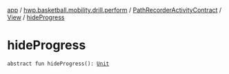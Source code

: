[app](../../../index.md) / [hwp.basketball.mobility.drill.perform](../../index.md) / [PathRecorderActivityContract](../index.md) / [View](index.md) / [hideProgress](.)

# hideProgress

`abstract fun hideProgress(): `[`Unit`](https://kotlinlang.org/api/latest/jvm/stdlib/kotlin/-unit/index.html)